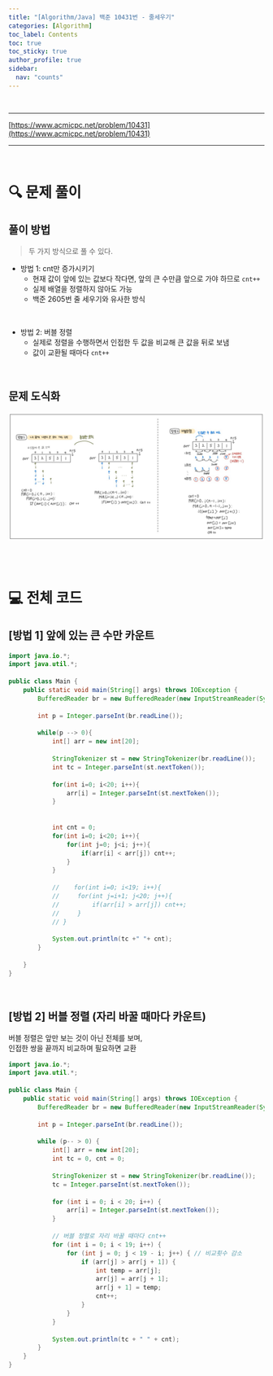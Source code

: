 ```yaml
---
title: "[Algorithm/Java] 백준 10431번 - 줄세우기"
categories: [Algorithm]
toc_label: Contents
toc: true
toc_sticky: true
author_profile: true
sidebar:
  nav: "counts"
---
```


<br>

---

[https://www.acmicpc.net/problem/10431](https://www.acmicpc.net/problem/10431)

---

<br>

# 🔍 문제 풀이

## 풀이 방법

> 두 가지 방식으로 풀 수 있다.

- 방법 1: cnt만 증가시키기
  - 현재 값이 앞에 있는 값보다 작다면, 앞의 큰 수만큼 앞으로 가야 하므로 `cnt++`
  - 실제 배열을 정렬하지 않아도 가능
  - 백준 2605번 줄 세우기와 유사한 방식

<br>

- 방법 2: 버블 정렬
  - 실제로 정렬을 수행하면서 인접한 두 값을 비교해 큰 값을 뒤로 보냄
  - 값이 교환될 때마다 `cnt++`

<br>

## 문제 도식화

![assets/images/2025/10431.jpg](../../../assets/images/2025/10431.jpg)

<br><br>

# 💻 전체 코드

## [방법 1] 앞에 있는 큰 수만 카운트

```java
import java.io.*;
import java.util.*;

public class Main {
    public static void main(String[] args) throws IOException {
        BufferedReader br = new BufferedReader(new InputStreamReader(System.in));

        int p = Integer.parseInt(br.readLine());

        while(p --> 0){
            int[] arr = new int[20];

            StringTokenizer st = new StringTokenizer(br.readLine());
            int tc = Integer.parseInt(st.nextToken());

            for(int i=0; i<20; i++){
                arr[i] = Integer.parseInt(st.nextToken());
            }


            int cnt = 0;
            for(int i=0; i<20; i++){
                for(int j=0; j<i; j++){
                    if(arr[i] < arr[j]) cnt++;
                }
            }

            //    for(int i=0; i<19; i++){
            //     for(int j=i+1; j<20; j++){
            //         if(arr[i] > arr[j]) cnt++;
            //     }
            // }

            System.out.println(tc +" "+ cnt);
        }

    }
}
```

<br>

## [방법 2] 버블 정렬 (자리 바꿀 때마다 카운트)

버블 정렬은 앞만 보는 것이 아닌 전체를 보며,<br>
인접한 쌍을 끝까지 비교하며 필요하면 교환

```java
import java.io.*;
import java.util.*;

public class Main {
    public static void main(String[] args) throws IOException {
        BufferedReader br = new BufferedReader(new InputStreamReader(System.in));

        int p = Integer.parseInt(br.readLine());

        while (p-- > 0) {
            int[] arr = new int[20];
            int tc = 0, cnt = 0;

            StringTokenizer st = new StringTokenizer(br.readLine());
            tc = Integer.parseInt(st.nextToken());

            for (int i = 0; i < 20; i++) {
                arr[i] = Integer.parseInt(st.nextToken());
            }

            // 버블 정렬로 자리 바꿀 때마다 cnt++
            for (int i = 0; i < 19; i++) {
                for (int j = 0; j < 19 - i; j++) { // 비교횟수 감소
                    if (arr[j] > arr[j + 1]) {
                        int temp = arr[j];
                        arr[j] = arr[j + 1];
                        arr[j + 1] = temp;
                        cnt++;
                    }
                }
            }

            System.out.println(tc + " " + cnt);
        }
    }
}
```

<br>

